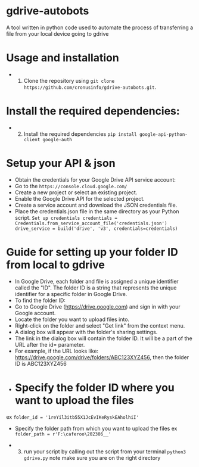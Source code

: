 # gdrive-autobots
A tool written in python code used to automate the process of transferring a file from your local device going to gdrive

# Usage and installation
+ 1. Clone the repository using `git clone https://github.com/cronusinfo/gdrive-autobots.git`.
# Install the required dependencies:
+ 2. Install the required dependencies `pip install google-api-python-client google-auth`

# Setup your API & json
+ Obtain the credentials for your Google Drive API service account:
+ Go to the `https://console.cloud.google.com/`
+ Create a new project or select an existing project.
+ Enable the Google Drive API for the selected project.
+ Create a service account and download the JSON credentials file.
+ Place the credentials.json file in the same directory as your Python script. `Set up credentials
credentials = Credentials.from_service_account_file('credentials.json')
drive_service = build('drive', 'v3', credentials=credentials)`

# Guide for setting up your folder ID from local to gdrive
+ In Google Drive, each folder and file is assigned a unique identifier called the "ID". The folder ID is a string that represents the unique identifier for a specific folder in Google Drive.
+ To find the folder ID:
+ Go to Google Drive (https://drive.google.com) and sign in with your Google account.
+ Locate the folder you want to upload files into.
+ Right-click on the folder and select "Get link" from the context menu.
+ A dialog box will appear with the folder's sharing settings.
+ The link in the dialog box will contain the folder ID. It will be a part of the URL after the id= parameter.
+ For example, if the URL looks like: https://drive.google.com/drive/folders/ABC123XYZ456, then the folder ID is ABC123XYZ456
+ # Specify the folder ID where you want to upload the files
ex `folder_id = '1reYil3itb55X1JcEvIKeRyskEAholhiI'`
+ Specify the folder path from which you want to upload the files
ex `folder_path = r'F:\caferoo\202306__'`


+ 3. run your script by calling out the script from your terminal `python3 gdrive.py`
note make sure you are on the right directory





